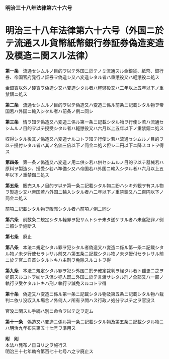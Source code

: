 ### 明治三十八年法律第六十六号  
# 明治三十八年法律第六十六号（外国ニ於テ流通スル貨幣紙幣銀行券証券偽造変造及模造ニ関スル法律）  
  
**第一条**　流通セシムルノ目的ヲ以テ外国ニ於テノミ流通スル金銀貨、紙幣、銀行券、帝国官府発行ノ証券ヲ偽造シ又ハ変造シタル者ハ重懲役又ハ軽懲役ニ処ス  
  
金銀貨以外ノ硬貨ヲ偽造シ又ハ変造シタル者ハ軽懲役又ハ二年以上五年以下ノ重禁錮ニ処ス  
  
**第二条**　流通セシムルノ目的ヲ以テ偽造又ハ変造ニ係ル前条ニ記載シタル物ヲ帝国若ハ外国ニ輸入シタル者ハ前条ノ例ニ同シ  
  
**第三条**　情ヲ知テ偽造又ハ変造ニ係ル第一条ニ記載シタル物ヲ行使シ若ハ流通セシムルノ目的ヲ以テ授受シタル者ハ軽懲役又ハ六月以上五年以下ノ重禁錮ニ処ス  
  
収得シタル後其ノ偽造又ハ変造ナルコトヲ知テ行使シ若ハ流通セシムルノ目的ヲ以テ授付シタル者ハ其ノ名価三倍以下ノ罰金ニ処ス但シ二円以下ニ降スコトヲ得ス  
  
**第四条**　第一条ノ偽造又ハ変造ノ用ニ供シ若ハ供セシムルノ目的ヲ以テ器械若ハ原料ヲ製造シ、授受シ若ハ準備シ又ハ帝国若ハ外国ニ輸入シタル者ハ六月以上五年以下ノ重禁錮ニ処ス  
  
**第五条**　販売スルノ目的ヲ以テ第一条ニ記載シタル物ニ紛ハシキ外観ヲ有スル物ヲ製造シ又ハ帝国若ハ外国ニ輸入シタル者ハ二年以下ノ重禁錮又ハ二百円以下ノ罰金ニ処ス  
  
前項ニ記載シタル物ヲ販売シタル者ハ前項ノ例ニ同シ  
  
**第六条**　前数条ニ規定シタル軽罪ヲ犯サムトシテ未タ遂ケサル者ハ未遂犯罪ノ例ニ照シテ処断ス  
  
**第七条**　廃止  
  
**第八条**　本法ニ規定シタル罪ヲ犯シタル者偽造又ハ変造ニ係ル第一条ニ記載シタル物ノ未タ行使セラレサル前又ハ第五条ニ記載シタル物ノ未タ授付セラレサル前ニ於テ官ニ自首シタルトキハ主刑ヲ免除スルコトヲ得  
  
**第九条**　本法ニ規定シタル罪ヲ犯シ外国ニ於テ確定裁判ヲ経タル者ト雖更ニ之ヲ処罰スルコトヲ妨ケス但シ犯人既ニ外国ニ於テ言渡サレタル刑ノ全部又ハ一部ノ執行ヲ受ケタルトキハ刑ノ執行ヲ減免スルコトヲ得  
  
**第十条**　偽造又ハ変造ニ係ル第一条ニ記載シタル物及第五条ニ記載シタル物ハ裁判ニ依リ没収スル場合ノ外何人ノ所有ヲ問ハス行政ノ処分ヲ以テ之ヲ官没ス  
  
官没ニ関スル手続ハ別ニ命令ヲ以テ之ヲ定ム  
  
**第十一条**　偽造又ハ変造ニ係ル第一条ニ記載シタル物及第五条ニ記載シタル物ニハ明治九年布告第五十七号ヲ準用ス  
  
**附　則**  
本法ハ発布ノ日ヨリ之ヲ施行ス  
明治三十七年勅令第百七十七号ハ之ヲ廃止ス  
  
